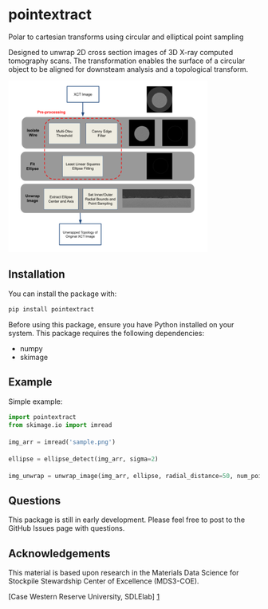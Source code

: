 # pointextract
Polar to cartesian transforms using circular and elliptical point sampling

Designed to unwrap 2D cross section images of 3D X-ray computed tomography scans.
The transformation enables the surface of a circular object to be aligned for downsteam analysis and a topological transform.

<img src="./figs/workflow.png" width="400">

## Installation

You can install the package with:
```bash
pip install pointextract
```

Before using this package, ensure you have Python installed on your system. This package requires the following dependencies:
- numpy
- skimage

## Example

Simple example:
```python
import pointextract
from skimage.io import imread

img_arr = imread('sample.png')

ellipse = ellipse_detect(img_arr, sigma=2)

img_unwrap = unwrap_image(img_arr, ellipse, radial_distance=50, num_points=400)
```

## Questions
This package is still in early development. Please feel free to post to the GitHub Issues page with questions.

## Acknowledgements
This material is based upon research in the Materials Data Science for Stockpile Stewardship Center of Excellence (MDS3-COE).

[Case Western Reserve University, SDLElab] [1]

[1]: http://sdle.case.edu
